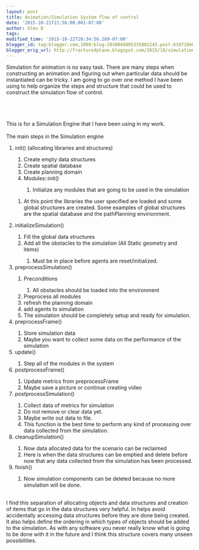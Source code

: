 ```yaml
---
layout: post
title: Animation/Simulation System flow of control
date: '2015-10-21T21:56:00.001-07:00'
author: Glen B
tags: 
modified_time: '2015-10-22T20:34:56.269-07:00'
blogger_id: tag:blogger.com,1999:blog-2030049895335802245.post-6197106026906603471
blogger_orig_url: http://fracturedplane.blogspot.com/2015/10/simulation-engine-flow-of-control.html
---
```


Simulation for animation is no easy task. There are many steps when constructing an animation and figuring out when particular data should be instantiated can be tricky. I am going to go over one method I have been using to help organize the steps and structure that could be used to construct the simulation flow of control.<br /><br /><br /><br /><br />This is for a Simulation Engine that I have been using in my work.<br /><br />The main steps in the Simulation engine <br /><ol><li>init() (allocating libraries and structures)</li><ol><li>Create empty data structures</li><li>Create spatial database</li><li>Create planning domain</li><li>Modules::init()</li><ol><li>Initialize any modules that are going to be used in the simulation</li></ol></ol><ol><li>At this point the libraries the user specified are loaded and some  global structures are created. Some examples of global structures are  the spatial database and the pathPlanning envirionment.</li><ol></ol></ol><li>initializeSimulation()</li><ol><li>Fill the global data structures</li><li>Add all the obstacles to the simulation (All Static geometry and items)</li><ol><li>Must be in place before agents are reset/initialized. </li></ol></ol><li>preprocessSimulation()</li><ol><li>Preconditions</li><ol><li>All obstacles should be loaded into the environment </li></ol><li>Preprocess all modules</li><li>refresh the planning domain</li><li>add agents to simulation&nbsp;</li><li>The simulation should be completely setup and ready for simulation. </li></ol><li>preprocessFrame()</li><ol><li>Store simulation data </li><li>Maybe you want to collect some data on the performance of the simulation </li></ol><li>update()</li><ol><li>Step all of the modules in the system </li></ol><li>postprocessFrame()</li><ol><li>Update metrics from preprocessFrame</li><li>Maybe save a picture or continue creating video </li></ol><li>postprocessSimulation()</li><ol><li>Collect data of metrics for simulation</li><li>Do not remove or clear data yet.&nbsp;</li><li>Maybe write out data to file.</li><li>This function is the best time to perform any kind of processing over data collected from the simulation.</li></ol><li>cleanupSimulation()</li><ol><li>Now data allocated data for the scenario can be reclaimed</li><li>Here is when the data structures can be emptied and delete before now that any data collected from the simulation has been processed.</li></ol><li>finish()</li><ol><li>Now simulation components can be deleted because no more simulation will be done.</li></ol></ol><br />I find this separation of allocating objects and data structures and creation of items that go in the data structures very helpful. In helps avoid accidentally accessing data structures before they are done being created. It also helps define the ordering in which types of objects should be added to the simulation. As with any software you never really know what is going to be done with it in the future and I think this structure covers many unseen possibilities.<br /><br /><ol></ol>